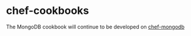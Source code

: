 chef-cookbooks
==============

The MongoDB cookbook will continue to be developed on [chef-mongodb](https://github.com/edelight/chef-mongodb)